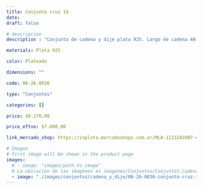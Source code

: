 ```yaml
---
title: Conjunto cruz 14
date: 
draft: false

# descripcion
description : "Conjunto de cadena y dije plata 925. Largo de cadena 40, 45 o 50 cm a elección."

materials: Plata 925

color: Plateado

dimensions: ""

code: 06-26-0836

type: "Conjuntos"

categories: []

price: $9.270,00

price_eftvo: $7.880,00

link_mercado_shop: https://inplata.mercadoshops.com.ar/MLA-1113243987-conjunto-cadena-y-dije-de-plata-cruz-14-_JM

# Images
# first image will be shown in the product page
images:
  # - image: "images/path_to_image"
  # La ubicacion de las imagenes es imagenes/Conjuntos/Conjuntos.Cadena y Dije/06-26-0836-conjunto-cruz-14
  - image: "./images/conjuntos/cadena_y_dije/06-26-0836-conjunto-cruz-14.jpg"
---
```

